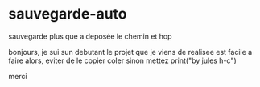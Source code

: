 # sauvegarde-auto
sauvegarde plus que a deposée le chemin et hop

bonjours, je sui sun debutant le projet que je viens de realisee est facile a faire alors, eviter de le copier coler sinon mettez print("by jules h-c")

merci
